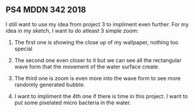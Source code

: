 ## PS4 MDDN 342 2018

I still want to use my idea from project 3 to impliment even further. For my idea in my sketch, I want to do atleast 3 simple zoom:

1. The first one is showing the close up of my wallpaper, nothing too special

2. The second one even closer to it but we can see all the rectangular wave form that the movement of the water surface create.

3. The third one is zoom is even more into the wave form to see more randomly generated bubble.

4. I want to impliment the 4th one if there is time in this project. I want to put some pixelated micro bacteria in the water. 